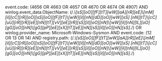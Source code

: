 event.code: (4656 OR 4663 OR 4657 OR 4670 OR 4674 OR 4907) AND winlog.event_data.ObjectName: (/.*\\[sS][oO][fF][tT][wW][aA][rR][eE]\\[mM][iI][cC][rR][oO][sS][oO][fF][tT]\\[wW][iI][nN][dD][oO][wW][sS] [nN][tT]\\[cC][uU][rR][rR][eE][nN][tT][vV][eE][rR][sS][iI][oO][nN]\\[wW][iI][nN][lL][oO][gG][oO][nN]\\[gG][pP][eE][xX][tT][eE][nN][sS][iI][oO][nN][sS].*/) OR winlog.provider_name: Microsoft-Windows-Sysmon AND event.code: (12 OR 13 OR 14) AND registry.path: (/.*\\[sS][oO][fF][tT][wW][aA][rR][eE]\\[mM][iI][cC][rR][oO][sS][oO][fF][tT]\\[wW][iI][nN][dD][oO][wW][sS] [nN][tT]\\[cC][uU][rR][rR][eE][nN][tT][vV][eE][rR][sS][iI][oO][nN]\\[wW][iI][nN][lL][oO][gG][oO][nN]\\[gG][pP][eE][xX][tT][eE][nN][sS][iI][oO][nN][sS].*/)
